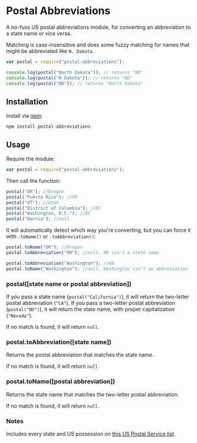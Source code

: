 # Postal Abbreviations

A no-fuss US postal abbreviations module, for converting an abbreviation to a state name or vice versa.

Matching is case-insensitive and does some fuzzy matching for names that might be abbreviated like `N. Dakota`.

```js
var postal = require("postal-abbreviations");

console.log(postal("North Dakota")); // returns "ND"
console.log(postal("N Dakota")); // returns "ND"
console.log(postal("ND")); // returns "North Dakota"
```

## Installation

Install via [npm](https://www.npmjs.com/):

```
npm install postal-abbreviations
```

## Usage

Require the module:

```js
var postal = require("postal-abbreviations");
```

Then call the function:

```js
postal("OR"); //Oregon
postal("Puerto Rico"); //PR
postal("UT"); //Utah
postal("District of Columbia"); //DC
postal("Washington, D.C."); //DC
postal("Narnia"); //null
```

It will automatically detect which way you're converting, but you can force it with `.toName()` or `.toAbbreviation()`:

```js
postal.toName("OR"); //Oregon
postal.toAbbreviation("OR"); //null, OR isn't a state name

postal.toAbbreviation("Washington"); //WA
postal.toName("Washington"); //null, Washington isn't an abbreviation
```

### postal([state name or postal abbreviation])

If you pass a state name (`postal("California")`), it will return the two-letter postal abbreviation (`"CA"`).  If you pass a two-letter postal abbreviation (`postal("NV")`), it will return the state name, with proper capitalization (`"Nevada"`).

If no match is found, it will return `null`.

### postal.toAbbreviation([state name])

Returns the postal abbreviation that matches the state name.

If no match is found, it will return `null`.

### postal.toName([postal abbreviation])

Returns the state name that matches the two-letter postal abbreviation.

If no match is found, it will return `null`.

### Notes

Includes every state and US possession on [this US Postal Service list](http://pe.usps.gov/text/pub28/28apb.htm).
